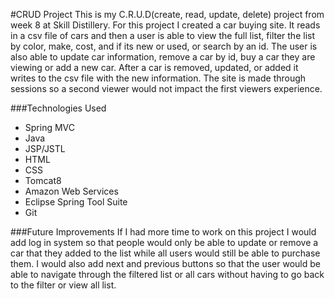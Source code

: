 #CRUD Project
This is my C.R.U.D(create, read, update, delete) project from
week 8 at Skill Distillery.  For this project I created a car buying
site.  It reads in a csv file of cars and then a user is able to view
the full list, filter the list by color, make, cost, and if its new or
used, or search by an id.  The user is also able to update car
information, remove a car by id, buy a car they are viewing or add
a new car.  After a car is removed,
updated, or added it writes to the csv file with the new information.
The site is made through sessions so a second viewer would not impact
the first viewers experience.

###Technologies Used
- Spring MVC
- Java
- JSP/JSTL
- HTML
- CSS
- Tomcat8
- Amazon Web Services
- Eclipse Spring Tool Suite
- Git

###Future Improvements
If I had more time to work on this project I would add log in system
so that people would only be able to update or remove a car that
they added to the list while all users would still be able to purchase
them.  I would also add next and previous buttons so that the user would
be able to navigate through the filtered list or all cars without
having to go back to the filter or view all list.
